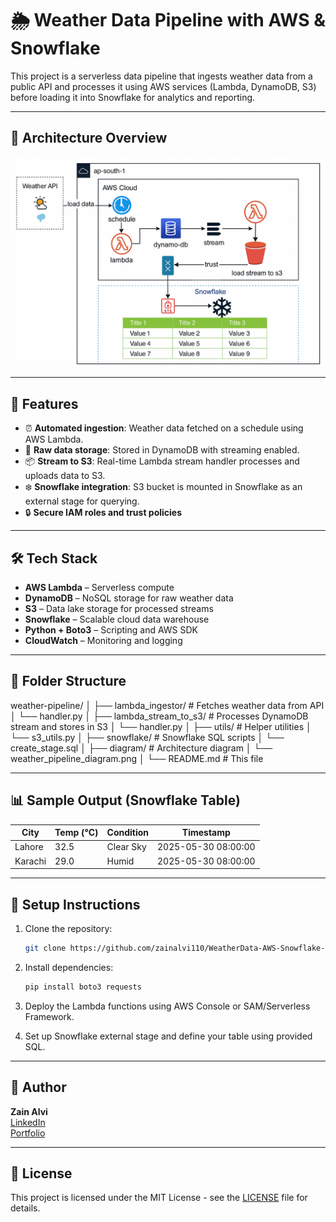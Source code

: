 # 🌦️ Weather Data Pipeline with AWS & Snowflake

This project is a serverless data pipeline that ingests weather data from a public API and processes it using AWS services (Lambda, DynamoDB, S3) before loading it into Snowflake for analytics and reporting.

---

## 🔧 Architecture Overview

![Architecture Diagram](project.png)

---

## 🚀 Features

- ⏰ **Automated ingestion**: Weather data fetched on a schedule using AWS Lambda.
- 🧱 **Raw data storage**: Stored in DynamoDB with streaming enabled.
- 📦 **Stream to S3**: Real-time Lambda stream handler processes and uploads data to S3.
- ❄️ **Snowflake integration**: S3 bucket is mounted in Snowflake as an external stage for querying.
- 🔒 **Secure IAM roles and trust policies**

---

## 🛠️ Tech Stack

- **AWS Lambda** – Serverless compute
- **DynamoDB** – NoSQL storage for raw weather data
- **S3** – Data lake storage for processed streams
- **Snowflake** – Scalable cloud data warehouse
- **Python + Boto3** – Scripting and AWS SDK
- **CloudWatch** – Monitoring and logging

---

## 📁 Folder Structure

weather-pipeline/
│
├── lambda_ingestor/ # Fetches weather data from API
│ └── handler.py
│
├── lambda_stream_to_s3/ # Processes DynamoDB stream and stores in S3
│ └── handler.py
│
├── utils/ # Helper utilities
│ └── s3_utils.py
│
├── snowflake/ # Snowflake SQL scripts
│ └── create_stage.sql
│
├── diagram/ # Architecture diagram
│ └── weather_pipeline_diagram.png
│
└── README.md # This file


---

## 📊 Sample Output (Snowflake Table)

| City      | Temp (°C) | Condition  | Timestamp           |
|-----------|-----------|------------|---------------------|
| Lahore    | 32.5      | Clear Sky  | 2025-05-30 08:00:00 |
| Karachi   | 29.0      | Humid      | 2025-05-30 08:00:00 |

---

## 🚀 Setup Instructions

1. Clone the repository:
    ```bash
    git clone https://github.com/zainalvi110/WeatherData-AWS-Snowflake-DataPipeline.git
    ```

2. Install dependencies:
    ```bash
    pip install boto3 requests
    ```

3. Deploy the Lambda functions using AWS Console or SAM/Serverless Framework.

4. Set up Snowflake external stage and define your table using provided SQL.

---

## 🧠 Author

**Zain Alvi**  
[LinkedIn](https://www.linkedin.com/in/yourprofile)  
[Portfolio](https://yourportfolio.com)

---

## 📄 License

This project is licensed under the MIT License - see the [LICENSE](LICENSE) file for details.


